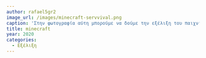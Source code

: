 ```yaml
---
author: rafael5gr2
image_url: /images/minecraft-servvival.png
caption: 'Στην φωτογραφία αύτη μπορούμε να δούμε την εξέλιξη του παιχνιδιού minecraft μετά από μία δεκαετία από την κυκλοφορία του. Για την συγκεκριμένη φωτογραφία χρησιμοποιήθηκε ένα map το οποίο φτιάχτηκε από εμένα το 2020'
title: minecraft
year: 2020
categories:
  - Εξέλιξη 
---
```

